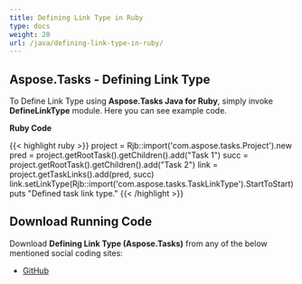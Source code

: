 ```yaml
---
title: Defining Link Type in Ruby
type: docs
weight: 20
url: /java/defining-link-type-in-ruby/
---
```


## **Aspose.Tasks - Defining Link Type**
To Define Link Type using **Aspose.Tasks Java for Ruby**, simply invoke **DefineLinkType** module. Here you can see example code.

**Ruby Code**

{{< highlight ruby >}}
project = Rjb::import('com.aspose.tasks.Project').new
pred = project.getRootTask().getChildren().add("Task 1")
succ = project.getRootTask().getChildren().add("Task 2")
link = project.getTaskLinks().add(pred, succ)
link.setLinkType(Rjb::import('com.aspose.tasks.TaskLinkType').StartToStart)
puts "Defined task link type."
{{< /highlight >}}

## **Download Running Code**
Download **Defining Link Type (Aspose.Tasks)** from any of the below mentioned social coding sites:

- [GitHub](https://github.com/aspose-tasks/Aspose.Tasks-for-Java/blob/master/Plugins/Aspose_Tasks_Java_for_Ruby/lib/asposetasksjava/TaskLinks/definelinktype.rb)
